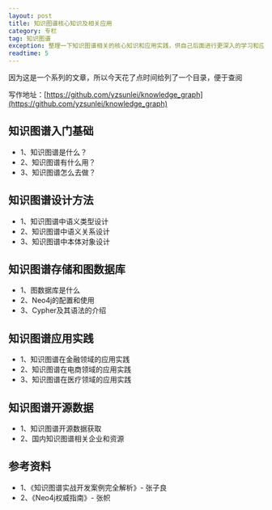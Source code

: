 ```yaml
---
layout: post
title: 知识图谱核心知识及相关应用
category: 专栏
tag: 知识图谱
exception: 整理一下知识图谱相关的核心知识和应用实践，供自己后面进行更深入的学习和应用。有兴趣的朋友可以看一下...
readtime: 5
---
```


因为这是一个系列的文章，所以今天花了点时间给列了一个目录，便于查阅 

写作地址：[https://github.com/yzsunlei/knowledge_graph](https://github.com/yzsunlei/knowledge_graph)

## 知识图谱入门基础
* 1、知识图谱是什么？
* 2、知识图谱有什么用？
* 3、知识图谱怎么去做？

## 知识图谱设计方法
* 1、知识图谱中语义类型设计
* 2、知识图谱中语义关系设计
* 3、知识图谱中本体对象设计

## 知识图谱存储和图数据库
* 1、图数据库是什么
* 2、Neo4j的配置和使用
* 3、Cypher及其语法的介绍

## 知识图谱应用实践
* 1、知识图谱在金融领域的应用实践
* 2、知识图谱在电商领域的应用实践
* 3、知识图谱在医疗领域的应用实践

## 知识图谱开源数据
* 1、知识图谱开源数据获取
* 2、国内知识图谱相关企业和资源

## 参考资料
* 1、《知识图谱实战开发案例完全解析》- 张子良
* 2、《Neo4j权威指南》- 张帜
